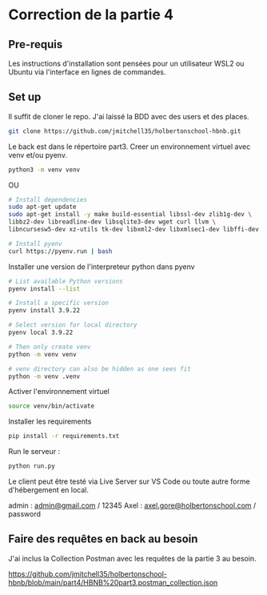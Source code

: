 # Correction de la partie 4

## Pre-requis

Les instructions d'installation sont pensées pour un utilisateur WSL2 ou Ubuntu via l'interface en lignes de commandes.

## Set up

Il suffit de cloner le repo. J'ai laissé la BDD avec des users et des places.

```bash
git clone https://github.com/jmitchell35/holbertonschool-hbnb.git
```

Le back est dans le répertoire part3.
Creer un environnement virtuel avec venv et/ou pyenv.

```bash
python3 -m venv venv
```
OU
```bash
# Install dependencies
sudo apt-get update
sudo apt-get install -y make build-essential libssl-dev zlib1g-dev \
libbz2-dev libreadline-dev libsqlite3-dev wget curl llvm \
libncursesw5-dev xz-utils tk-dev libxml2-dev libxmlsec1-dev libffi-dev liblzma-dev

# Install pyenv
curl https://pyenv.run | bash
```

Installer une version de l'interpreteur python dans pyenv
```bash
# List available Python versions
pyenv install --list

# Install a specific version
pyenv install 3.9.22

# Select version for local directory
pyenv local 3.9.22

# Then only create venv
python -m venv venv

# venv directory can also be hidden as one sees fit
python -m venv .venv
```

Activer l'environnement virtuel
```bash
source venv/bin/activate
```

Installer les requirements
```bash
pip install -r requirements.txt
```

Run le serveur :
```bash
python run.py
```

Le client peut être testé via Live Server sur VS Code ou toute autre forme d'hébergement en local.

admin : admin@gmail.com / 12345
Axel : axel.gore@holbertonschool.com / password

## Faire des requêtes en back au besoin

J'ai inclus la Collection Postman avec les requêtes de la partie 3 au besoin.

https://github.com/jmitchell35/holbertonschool-hbnb/blob/main/part4/HBNB%20part3.postman_collection.json

